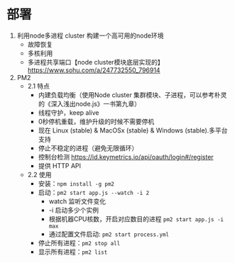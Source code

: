 # 部署
1. 利用node多进程 cluster 构建一个高可用的node环境
    - 故障恢复
    - 多核利用
    - 多进程共享端口【node cluster模块底层实现的】<https://www.sohu.com/a/247732550_796914>
2. PM2
    - 2.1 特点
        - 内建负载均衡（使用Node cluster 集群模块、子进程，可以参考朴灵的《深入浅出node.js》一书第九章）
        - 线程守护，keep alive
        - 0秒停机重载，维护升级的时候不需要停机
        - 现在 Linux (stable) & MacOSx (stable) & Windows (stable).多平台支持
        - 停止不稳定的进程（避免无限循环）
        - 控制台检测 <https://id.keymetrics.io/api/oauth/login#/register>
        - 提供 HTTP API
    - 2.2 使用
        - 安装：`npm install -g pm2`
        - 启动：`pm2 start app.js --watch -i 2`
            - watch 监听文件变化
            - -i 启动多少个实例
            - 根据机器CPU核数，开启对应数目的进程 `pm2 start app.js -i max`
            - 通过配置文件启动: `pm2 start process.yml`
        - 停止所有进程：`pm2 stop all`
        - 显示所有进程：`pm2 list`